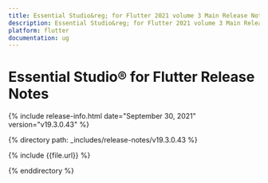 ```yaml
---
title: Essential Studio&reg; for Flutter 2021 volume 3 Main Release Notes  
description: Essential Studio&reg; for Flutter 2021 volume 3 Main Release Notes  
platform: flutter
documentation: ug
---
```


# Essential Studio&reg; for Flutter  Release Notes  

{% include release-info.html date="September 30, 2021"  version="v19.3.0.43" %} 


{% directory path: _includes/release-notes/v19.3.0.43 %}

{% include {{file.url}} %}

{% enddirectory %}